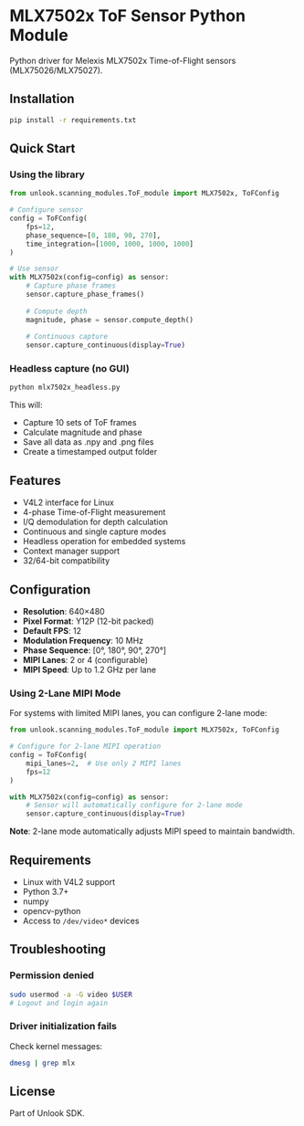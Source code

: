# MLX7502x ToF Sensor Python Module

Python driver for Melexis MLX7502x Time-of-Flight sensors (MLX75026/MLX75027).

## Installation

```bash
pip install -r requirements.txt
```

## Quick Start

### Using the library

```python
from unlook.scanning_modules.ToF_module import MLX7502x, ToFConfig

# Configure sensor
config = ToFConfig(
    fps=12,
    phase_sequence=[0, 180, 90, 270],
    time_integration=[1000, 1000, 1000, 1000]
)

# Use sensor
with MLX7502x(config=config) as sensor:
    # Capture phase frames
    sensor.capture_phase_frames()
    
    # Compute depth
    magnitude, phase = sensor.compute_depth()
    
    # Continuous capture
    sensor.capture_continuous(display=True)
```

### Headless capture (no GUI)

```bash
python mlx7502x_headless.py
```

This will:
- Capture 10 sets of ToF frames
- Calculate magnitude and phase
- Save all data as .npy and .png files
- Create a timestamped output folder

## Features

- V4L2 interface for Linux
- 4-phase Time-of-Flight measurement
- I/Q demodulation for depth calculation
- Continuous and single capture modes
- Headless operation for embedded systems
- Context manager support
- 32/64-bit compatibility

## Configuration

- **Resolution**: 640×480
- **Pixel Format**: Y12P (12-bit packed)
- **Default FPS**: 12
- **Modulation Frequency**: 10 MHz
- **Phase Sequence**: [0°, 180°, 90°, 270°]
- **MIPI Lanes**: 2 or 4 (configurable)
- **MIPI Speed**: Up to 1.2 GHz per lane

### Using 2-Lane MIPI Mode

For systems with limited MIPI lanes, you can configure 2-lane mode:

```python
from unlook.scanning_modules.ToF_module import MLX7502x, ToFConfig

# Configure for 2-lane MIPI operation
config = ToFConfig(
    mipi_lanes=2,  # Use only 2 MIPI lanes
    fps=12
)

with MLX7502x(config=config) as sensor:
    # Sensor will automatically configure for 2-lane mode
    sensor.capture_continuous(display=True)
```

**Note**: 2-lane mode automatically adjusts MIPI speed to maintain bandwidth.

## Requirements

- Linux with V4L2 support
- Python 3.7+
- numpy
- opencv-python
- Access to `/dev/video*` devices

## Troubleshooting

### Permission denied
```bash
sudo usermod -a -G video $USER
# Logout and login again
```

### Driver initialization fails
Check kernel messages:
```bash
dmesg | grep mlx
```

## License

Part of Unlook SDK.